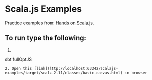 # Scala.js Examples

Practice examples from:
[Hands on Scala.js](http://lihaoyi.github.io/hands-on-scala-js).

## To run type the following:
1. ```
sbt
fullOptJS
```
2. Open this [link](http://localhost:63342/scalajs-examples/target/scala-2.11/classes/basic-canvas.html) in browser